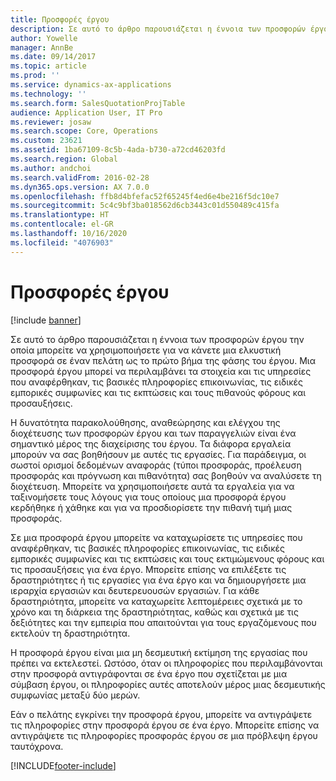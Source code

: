 ```yaml
---
title: Προσφορές έργου
description: Σε αυτό το άρθρο παρουσιάζεται η έννοια των προσφορών έργου την οποία μπορείτε να χρησιμοποιήσετε για να κάνετε μια ελκυστική προσφορά σε έναν πελάτη ως το πρώτο βήμα της φάσης του έργου. Μια προσφορά έργου μπορεί να περιλαμβάνει τα στοιχεία και τις υπηρεσίες που αναφέρθηκαν, τις βασικές πληροφορίες επικοινωνίας, τις ειδικές εμπορικές συμφωνίες και τις εκπτώσεις και τους πιθανούς φόρους και προσαυξήσεις.
author: Yowelle
manager: AnnBe
ms.date: 09/14/2017
ms.topic: article
ms.prod: ''
ms.service: dynamics-ax-applications
ms.technology: ''
ms.search.form: SalesQuotationProjTable
audience: Application User, IT Pro
ms.reviewer: josaw
ms.search.scope: Core, Operations
ms.custom: 23621
ms.assetid: 1ba67109-8c5b-4ada-b730-a72cd46203fd
ms.search.region: Global
ms.author: andchoi
ms.search.validFrom: 2016-02-28
ms.dyn365.ops.version: AX 7.0.0
ms.openlocfilehash: ffb8d4bfefac52f65245f4ed6e4be216f5dc10e7
ms.sourcegitcommit: 5c4c9bf3ba018562d6cb3443c01d550489c415fa
ms.translationtype: HT
ms.contentlocale: el-GR
ms.lasthandoff: 10/16/2020
ms.locfileid: "4076903"
---
```

# <a name="project-quotations"></a>Προσφορές έργου

[!include [banner](../includes/banner.md)]

Σε αυτό το άρθρο παρουσιάζεται η έννοια των προσφορών έργου την οποία μπορείτε να χρησιμοποιήσετε για να κάνετε μια ελκυστική προσφορά σε έναν πελάτη ως το πρώτο βήμα της φάσης του έργου. Μια προσφορά έργου μπορεί να περιλαμβάνει τα στοιχεία και τις υπηρεσίες που αναφέρθηκαν, τις βασικές πληροφορίες επικοινωνίας, τις ειδικές εμπορικές συμφωνίες και τις εκπτώσεις και τους πιθανούς φόρους και προσαυξήσεις. 

Η δυνατότητα παρακολούθησης, αναθεώρησης και ελέγχου της διοχέτευσης των προσφορών έργου και των παραγγελιών είναι ένα σημαντικό μέρος της διαχείρισης του έργου. Τα διάφορα εργαλεία μπορούν να σας βοηθήσουν με αυτές τις εργασίες. Για παράδειγμα, οι σωστοί ορισμοί δεδομένων αναφοράς (τύποι προσφοράς, προέλευση προσφοράς και πρόγνωση και πιθανότητα) σας βοηθούν να αναλύσετε τη διοχέτευση. Μπορείτε να χρησιμοποιήσετε αυτά τα εργαλεία για να ταξινομήσετε τους λόγους για τους οποίους μια προσφορά έργου κερδήθηκε ή χάθηκε και για να προσδιορίσετε την πιθανή τιμή μιας προσφοράς. 

Σε μια προσφορά έργου μπορείτε να καταχωρίσετε τις υπηρεσίες που αναφέρθηκαν, τις βασικές πληροφορίες επικοινωνίας, τις ειδικές εμπορικές συμφωνίες και τις εκπτώσεις και τους εκτιμώμενους φόρους και τις προσαυξήσεις για ένα έργο. Μπορείτε επίσης να επιλέξετε τις δραστηριότητες ή τις εργασίες για ένα έργο και να δημιουργήσετε μια ιεραρχία εργασιών και δευτερευουσών εργασιών. Για κάθε δραστηριότητα, μπορείτε να καταχωρείτε λεπτομέρειες σχετικά με το χρόνο και τη διάρκεια της δραστηριότητας, καθώς και σχετικά με τις δεξιότητες και την εμπειρία που απαιτούνται για τους εργαζόμενους που εκτελούν τη δραστηριότητα. 

Η προσφορά έργου είναι μια μη δεσμευτική εκτίμηση της εργασίας που πρέπει να εκτελεστεί. Ωστόσο, όταν οι πληροφορίες που περιλαμβάνονται στην προσφορά αντιγράφονται σε ένα έργο που σχετίζεται με μια σύμβαση έργου, οι πληροφορίες αυτές αποτελούν μέρος μιας δεσμευτικής συμφωνίας μεταξύ δύο μερών. 

Εάν ο πελάτης εγκρίνει την προσφορά έργου, μπορείτε να αντιγράψετε τις πληροφορίες στην προσφορά έργου σε ένα έργο. Μπορείτε επίσης να αντιγράψετε τις πληροφορίες προσφοράς έργου σε μια πρόβλεψη έργου ταυτόχρονα.





[!INCLUDE[footer-include](../includes/footer-banner.md)]